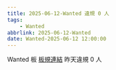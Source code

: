 ```yaml
---
title: 2025-06-12-Wanted 違規 0 人
tags:
    - Wanted
abbrlink: 2025-06-12-Wanted
date: Wanted-2025-06-12 12:00:00
---
```

Wanted 板 [板規連結](https://www.ptt.cc/bbs/Wanted/M.1608829773.A.D3B.html)
昨天違規 0 人
